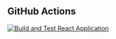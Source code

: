 ## GitHub Actions

[![Build and Test React Application](https://github.com/Valchy/web-tooling-007/actions/workflows/node.js.yml/badge.svg?branch=main)](https://github.com/Valchy/web-tooling-007/actions/workflows/node.js.yml)
